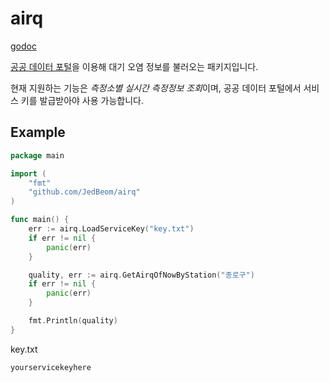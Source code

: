 # airq
[godoc](https://godoc.org/github.com/JedBeom/airq)

[공공 데이터 포털](https://www.data.go.kr/dataset/15000581/openapi.do)을 이용해 대기 오염 정보를 불러오는 패키지입니다.

현재 지원하는 기능은 *측정소별 실시간 측정정보 조회*이며, 공공 데이터 포털에서 서비스 키를 발급받아야 사용 가능합니다.

## Example

```go
package main

import (
    "fmt"
    "github.com/JedBeom/airq"
)

func main() {
    err := airq.LoadServiceKey("key.txt")
    if err != nil {
        panic(err)
    }

    quality, err := airq.GetAirqOfNowByStation("종로구")
    if err != nil {
        panic(err)
    }

    fmt.Println(quality)
}
```

key.txt
```
yourservicekeyhere
```

